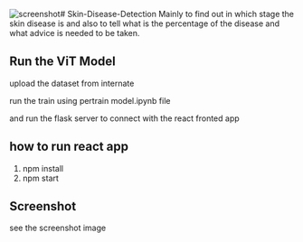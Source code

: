 ![screenshot](https://github.com/Brajeshkumar16/Skin-Disease-Detection/assets/109973687/ce16f65e-ebe7-4d10-80ba-fd1c2908faaf)# Skin-Disease-Detection
Mainly to find out in which stage the skin disease is and also to tell what is the percentage of the disease and what advice is needed to be taken.


## Run the ViT Model
upload the dataset from internate

run the train using pertrain model.ipynb file

and run the flask server to connect with the react fronted app

## how to run react app
1. npm install
2. npm start

## Screenshot

see the screenshot image

